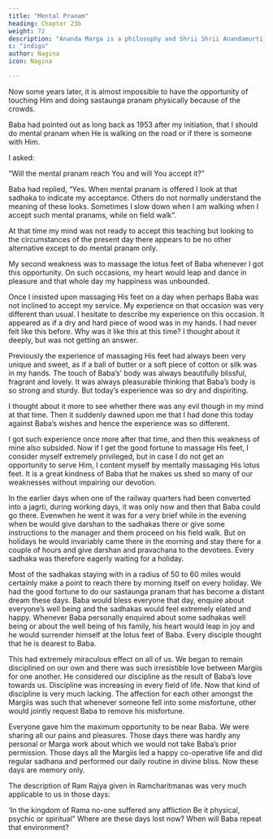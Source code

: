 ```yaml
---
title: "Mental Pranam"
heading: Chapter 23b
weight: 72
description: "Ananda Marga is a philosophy and Shrii Shrii Anandamurtiji it its propounder"
c: "indigo"
author: Nagina
icon: Nagina

---
```



Now some years later, it is almost impossible to have the opportunity of touching Him and doing sastaunga pranam physically because of the crowds.

<!-- Even so there are persons who are singularly fortunate
when Baba gives this opportunity and grace. But looking at the present situation and on
that basis forecasting the future, it appears that sadhakas will consider themselves
singularly fortunate if even once in their life they get the opportunity to do sastaunga
pranam to Him physically or to massage His sacred feet. -->

Baba had pointed out as long back as 1953 after my initiation, that I should do mental pranam when He is walking on the road or if there is someone with Him.

I asked:

“Will the mental pranam reach You and will You accept it?”

Baba had replied, “Yes. When mental pranam is offered I look at that sadhaka
to indicate my acceptance. Others do not normally understand the meaning of these
looks. Sometimes I slow down when I am walking when I accept such mental pranams,
while on field walk”.


At that time my mind was not ready to accept this teaching but looking to the
circumstances of the present day there appears to be no other alternative except to do
mental pranam only.

My second weakness was to massage the lotus feet of Baba whenever I got
this opportunity. On such occasions, my heart would leap and dance in pleasure and
that whole day my happiness was unbounded.

Once I insisted upon massaging His feet on a day when perhaps Baba was not
inclined to accept my service. My experience on that occasion was very different than
usual. I hesitate to describe my experience on this occasion. It appeared as if a dry and
hard piece of wood was in my hands. I had never felt like this before. Why was it like
this at this time? I thought about it deeply, but was not getting an answer.

Previously the experience of massaging His feet had always been very unique
and sweet, as if a ball of butter or a soft piece of cotton or silk was in my hands. The
touch of Baba’s’ body was always beautifully blissful, fragrant and lovely. It was always
pleasurable thinking that Baba’s body is so strong and sturdy. But today’s experience
was so dry and dispiriting.

I thought about it more to see whether there was any evil though in my mind at that time. Then it suddenly dawned upon me that I had done this today against Baba’s wishes and hence the experience was so different. 

I got such experience once more after that time, and then this weakness of mine also subsided. Now if I get the good fortune to massage His feet, I consider myself extremely privileged, but in case I do not get an opportunity to serve Him, I content myself by mentally massaging His lotus feet. It is a great kindness of Baba that he makes us shed so many of our weaknesses without impairing our devotion.

<!-- Salutations to Baba the Abode of Great Happiness -->

In the earlier days when one of the railway quarters had been converted into a
jagrti, during working days, it was only now and then that Baba could go there. Evenwhen he went it was for a very brief while in the evening when be would give darshan
to the sadhakas there or give some instructions to the manager and them proceed on
his field walk. But on holidays he would invariably came there in the morning and stay
there for a couple of hours and give darshan and pravachana to the devotees. Every
sadhaka was therefore eagerly waiting for a holiday.

Most of the sadhakas staying with in a radius of 50 to 60 miles would certainly make a point to reach there by morning itself on every holiday. We had the good fortune to do our sastaunga pranam that has become a distant dream these days. Baba would bless everyone that day, enquire about everyone’s well being and the sadhakas would feel extremely elated and happy. Whenever Baba personally enquired about some sadhakas well being or about the well being of his family, his heart would leap in joy and he would surrender himself at the lotus feet of Baba. Every disciple thought that he is dearest to Baba. 

This had extremely miraculous effect on all of us. We began to remain disciplined on our own and there was such irresistible love between Margiis for one another. He considered our discipline as the result of Baba’s love towards us. Discipline was increasing in every field of life. Now that kind of discipline is very much lacking. The affection for each other amongst the Margiis was such that whenever someone fell into some misfortune, other would jointly request Baba to remove his misfortune. 

Everyone gave him the maximum opportunity to be near Baba. We were sharing all our pains and pleasures. Those days there was hardly any personal or Marga work about which we would not take Baba’s prior permission. Those days all the Margiis led a happy co-operative life and did regular sadhana and performed our daily routine in divine bliss. Now these days are memory only.

The description of Ram Rajya given in Ramcharitmanas was very much
applicable to us in those days:

‘In the kingdom of Rama no-one suffered any affliction
Be it physical, psychic or spiritual”
Where are these days lost now? When will Baba repeat that environment?


